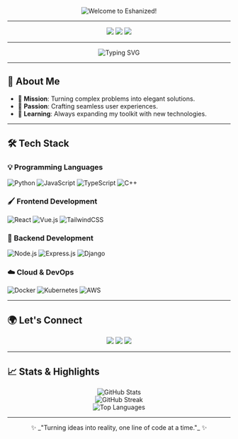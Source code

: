 <p align="center">
  <img src="https://readme-headers.vercel.app/api?text=Welcome+to+Eshanized!&bgColor=%23000000&textColor=%23FFFFFF&fontSize=40" alt="Welcome to Eshanized!" />
</p>

---

<p align="center">
  <img src="https://img.shields.io/badge/Open%20Source-%F0%9F%92%AA-brightgreen?style=flat-square" />
  <img src="https://img.shields.io/badge/Innovator-%E2%9C%A8-orange?style=flat-square" />
  <img src="https://img.shields.io/badge/Web%20Enthusiast-%F0%9F%8C%90-blue?style=flat-square" />
</p>

---

<p align="center">
  <img src="https://readme-typing-svg.demolab.com?font=Fira+Code&size=22&pause=1000&color=00F760&center=true&width=500&lines=Hi+there!+I'm+Eshan+(aka+Eshanized);Full-stack+developer+%7C+Open-source+enthusiast;Passionate+about+innovative+tech+%F0%9F%9A%80" alt="Typing SVG">
</p>

---

## 🌟 **About Me**
- 🎯 **Mission**: Turning complex problems into elegant solutions.  
- 🎨 **Passion**: Crafting seamless user experiences.  
- 🌱 **Learning**: Always expanding my toolkit with new technologies.  

---

## 🛠️ **Tech Stack**

### 💡 Programming Languages
![Python](https://img.shields.io/badge/Python-%233776AB.svg?style=for-the-badge&logo=python&logoColor=white)
![JavaScript](https://img.shields.io/badge/JavaScript-%23F7DF1E.svg?style=for-the-badge&logo=javascript&logoColor=black)
![TypeScript](https://img.shields.io/badge/TypeScript-%23007ACC.svg?style=for-the-badge&logo=typescript&logoColor=white)
![C++](https://img.shields.io/badge/C++-%2300599C.svg?style=for-the-badge&logo=cplusplus&logoColor=white)

### 🖌️ Frontend Development
![React](https://img.shields.io/badge/React-%2361DAFB.svg?style=for-the-badge&logo=react&logoColor=black)
![Vue.js](https://img.shields.io/badge/Vue.js-%234FC08D.svg?style=for-the-badge&logo=vue.js&logoColor=white)
![TailwindCSS](https://img.shields.io/badge/TailwindCSS-%2306B6D4.svg?style=for-the-badge&logo=tailwindcss&logoColor=white)

### 🔧 Backend Development
![Node.js](https://img.shields.io/badge/Node.js-%23339933.svg?style=for-the-badge&logo=node.js&logoColor=white)
![Express.js](https://img.shields.io/badge/Express.js-%23000000.svg?style=for-the-badge&logo=express&logoColor=white)
![Django](https://img.shields.io/badge/Django-%23092E20.svg?style=for-the-badge&logo=django&logoColor=white)

### ☁️ Cloud & DevOps
![Docker](https://img.shields.io/badge/Docker-%230db7ed.svg?style=for-the-badge&logo=docker&logoColor=white)
![Kubernetes](https://img.shields.io/badge/Kubernetes-%23326ce5.svg?style=for-the-badge&logo=kubernetes&logoColor=white)
![AWS](https://img.shields.io/badge/AWS-%23FF9900.svg?style=for-the-badge&logo=amazon-aws&logoColor=white)

---

## 🌍 **Let's Connect**
<p align="center">
  <a href="https://linkedin.com/in/eshanized"><img src="https://img.shields.io/badge/LinkedIn-%230077B5.svg?style=for-the-badge&logo=linkedin&logoColor=white"></a>
  <a href="https://twitter.com/eshanized"><img src="https://img.shields.io/badge/Twitter-%231DA1F2.svg?style=for-the-badge&logo=twitter&logoColor=white"></a>
  <a href="https://eshanized.dev"><img src="https://img.shields.io/badge/Portfolio-%23123.svg?style=for-the-badge&logo=website&logoColor=white"></a>
</p>

---

## 📈 **Stats & Highlights**
<p align="center">
  <img src="https://github-readme-stats.vercel.app/api?username=eshanized&show_icons=true&theme=radical" alt="GitHub Stats" />
  <br />
  <img src="https://github-readme-streak-stats.herokuapp.com/?user=eshanized&theme=radical" alt="GitHub Streak" />
  <br />
  <img src="https://github-readme-stats.vercel.app/api/top-langs/?username=eshanized&layout=compact&theme=radical" alt="Top Languages" />
</p>

---

<p align="center">
✨ _"Turning ideas into reality, one line of code at a time."_ ✨
</p>
